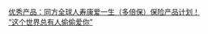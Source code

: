   
[优秀产品：同方全球人寿康爱一生（多倍保）保险产品计划！](http://www.dianyue.me/archives/110/foan3lmbss4rpzum/)  
[“这个世界总有人偷偷爱你”](http://www.dianyue.me/archives/195/eiq75uv6axk915k0/)